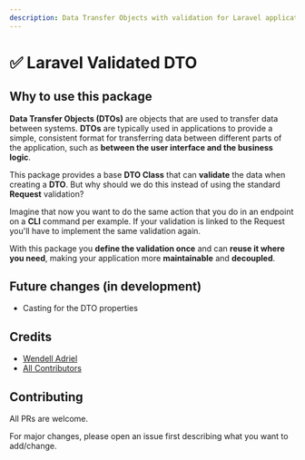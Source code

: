 ```yaml
---
description: Data Transfer Objects with validation for Laravel applications
---
```


# ✅ Laravel Validated DTO

## Why to use this package

**Data Transfer Objects (DTOs)** are objects that are used to transfer data between systems. **DTOs** are typically used in applications to provide a simple, consistent format for transferring data between different parts of the application, such as **between the user interface and the business logic**.

This package provides a base **DTO Class** that can **validate** the data when creating a **DTO**. But why should we do this instead of using the standard **Request** validation?

Imagine that now you want to do the same action that you do in an endpoint on a **CLI** command per example. If your validation is linked to the Request you'll have to implement the same validation again.

With this package you **define the validation once** and can **reuse it where you need**, making your application more **maintainable** and **decoupled**.

## Future changes (in development)

* Casting for the DTO properties

## Credits

* [Wendell Adriel](https://github.com/WendellAdriel)
* [All Contributors](contributors/)

## Contributing

All PRs are welcome.

For major changes, please open an issue first describing what you want to add/change.
